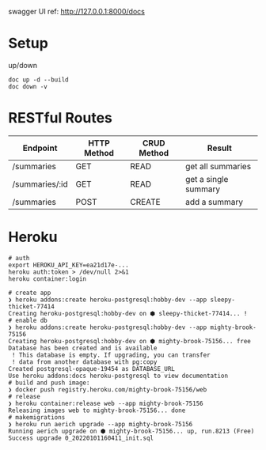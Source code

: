 swagger UI ref: http://127.0.0.1:8000/docs

# Setup

up/down
```shell
doc up -d --build
doc down -v
```
# RESTful Routes

|Endpoint|	HTTP Method| 	CRUD Method |	Result|
|--------|-------------|--------------|---------|
|/summaries|	GET| 	READ        |	get all summaries|
|/summaries/:id|	GET| 	READ        | 	get a single summary |
|/summaries|	POST| 	CREATE      | 	add a summary |

# Heroku

```shell
# auth
export HEROKU_API_KEY=ea21d17e-...
heroku auth:token > /dev/null 2>&1
heroku container:login

# create app
❯ heroku addons:create heroku-postgresql:hobby-dev --app sleepy-thicket-77414
Creating heroku-postgresql:hobby-dev on ⬢ sleepy-thicket-77414... !
# enable db
❯ heroku addons:create heroku-postgresql:hobby-dev --app mighty-brook-75156
Creating heroku-postgresql:hobby-dev on ⬢ mighty-brook-75156... free
Database has been created and is available
 ! This database is empty. If upgrading, you can transfer
 ! data from another database with pg:copy
Created postgresql-opaque-19454 as DATABASE_URL
Use heroku addons:docs heroku-postgresql to view documentation
# build and push image:
❯ docker push registry.heroku.com/mighty-brook-75156/web
# release
❯ heroku container:release web --app mighty-brook-75156
Releasing images web to mighty-brook-75156... done
# makemigrations
❯ heroku run aerich upgrade --app mighty-brook-75156
Running aerich upgrade on ⬢ mighty-brook-75156... up, run.8213 (Free)
Success upgrade 0_20220101160411_init.sql
```
